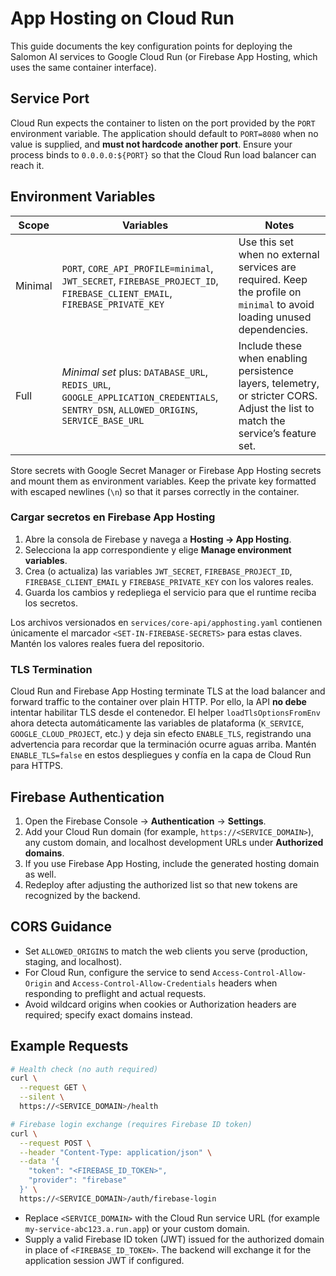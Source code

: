 # App Hosting on Cloud Run

This guide documents the key configuration points for deploying the Salomon AI services to Google Cloud Run (or Firebase App Hosting, which uses the same container interface).

## Service Port

Cloud Run expects the container to listen on the port provided by the `PORT` environment variable. The application should default to `PORT=8080` when no value is supplied, and **must not hardcode another port**. Ensure your process binds to `0.0.0.0:${PORT}` so that the Cloud Run load balancer can reach it.

## Environment Variables

| Scope | Variables | Notes |
| --- | --- | --- |
| Minimal | `PORT`, `CORE_API_PROFILE=minimal`, `JWT_SECRET`, `FIREBASE_PROJECT_ID`, `FIREBASE_CLIENT_EMAIL`, `FIREBASE_PRIVATE_KEY` | Use this set when no external services are required. Keep the profile on `minimal` to avoid loading unused dependencies. |
| Full | _Minimal set_ plus: `DATABASE_URL`, `REDIS_URL`, `GOOGLE_APPLICATION_CREDENTIALS`, `SENTRY_DSN`, `ALLOWED_ORIGINS`, `SERVICE_BASE_URL` | Include these when enabling persistence layers, telemetry, or stricter CORS. Adjust the list to match the service’s feature set. |

Store secrets with Google Secret Manager or Firebase App Hosting secrets and mount them as environment variables. Keep the private key formatted with escaped newlines (`\n`) so that it parses correctly in the container.

### Cargar secretos en Firebase App Hosting

1. Abre la consola de Firebase y navega a **Hosting → App Hosting**.
2. Selecciona la app correspondiente y elige **Manage environment variables**.
3. Crea (o actualiza) las variables `JWT_SECRET`, `FIREBASE_PROJECT_ID`, `FIREBASE_CLIENT_EMAIL` y `FIREBASE_PRIVATE_KEY` con los valores reales.
4. Guarda los cambios y redepliega el servicio para que el runtime reciba los secretos.

Los archivos versionados en `services/core-api/apphosting.yaml` contienen únicamente el marcador `<SET-IN-FIREBASE-SECRETS>` para estas claves. Mantén los valores reales fuera del repositorio.

### TLS Termination

Cloud Run and Firebase App Hosting terminate TLS at the load balancer and forward traffic to the container over plain HTTP. Por ello, la API **no debe** intentar habilitar TLS desde el contenedor. El helper `loadTlsOptionsFromEnv` ahora detecta automáticamente las variables de plataforma (`K_SERVICE`, `GOOGLE_CLOUD_PROJECT`, etc.) y deja sin efecto `ENABLE_TLS`, registrando una advertencia para recordar que la terminación ocurre aguas arriba. Mantén `ENABLE_TLS=false` en estos despliegues y confía en la capa de Cloud Run para HTTPS.

## Firebase Authentication

1. Open the Firebase Console → **Authentication** → **Settings**.
2. Add your Cloud Run domain (for example, `https://<SERVICE_DOMAIN>`), any custom domain, and localhost development URLs under **Authorized domains**.
3. If you use Firebase App Hosting, include the generated hosting domain as well.
4. Redeploy after adjusting the authorized list so that new tokens are recognized by the backend.

## CORS Guidance

* Set `ALLOWED_ORIGINS` to match the web clients you serve (production, staging, and localhost).
* For Cloud Run, configure the service to send `Access-Control-Allow-Origin` and `Access-Control-Allow-Credentials` headers when responding to preflight and actual requests.
* Avoid wildcard origins when cookies or Authorization headers are required; specify exact domains instead.

## Example Requests

```bash
# Health check (no auth required)
curl \
  --request GET \
  --silent \
  https://<SERVICE_DOMAIN>/health

# Firebase login exchange (requires Firebase ID token)
curl \
  --request POST \
  --header "Content-Type: application/json" \
  --data '{
    "token": "<FIREBASE_ID_TOKEN>",
    "provider": "firebase"
  }' \
  https://<SERVICE_DOMAIN>/auth/firebase-login
```

* Replace `<SERVICE_DOMAIN>` with the Cloud Run service URL (for example `my-service-abc123.a.run.app`) or your custom domain.
* Supply a valid Firebase ID token (JWT) issued for the authorized domain in place of `<FIREBASE_ID_TOKEN>`. The backend will exchange it for the application session JWT if configured.
